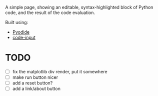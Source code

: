A simple page, showing an editable, syntax-highlighted block of Python code, and the result of the code evaluation.

Built using:
- [Pyodide](https://pyodide.org)
- [code-input](https://github.com/WebCoder49/code-input/)

# TODO
- [ ] fix the matplotlib div render, put it somewhere
- [ ] make run button nicer
- [ ] add a reset button?
- [ ] add a link/about button
